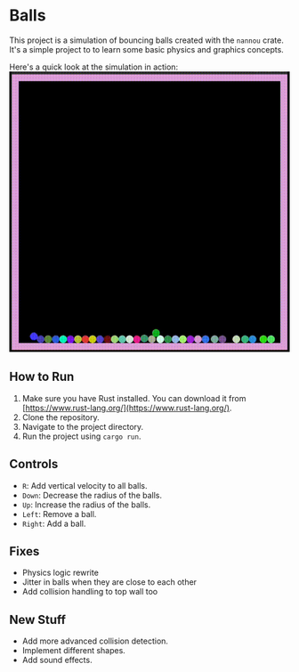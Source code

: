 # Balls

This project is a simulation of bouncing balls created with the `nannou` crate. It's a simple project to to learn some basic physics and graphics concepts.

Here's a quick look at the simulation in action:
![demo gif](https://raw.githubusercontent.com/giacomo-folli/balls/master/output1.gif)

## How to Run

1.  Make sure you have Rust installed. You can download it from [https://www.rust-lang.org/](https://www.rust-lang.org/).
2.  Clone the repository.
3.  Navigate to the project directory.
4.  Run the project using `cargo run`.

## Controls

- `R`: Add vertical velocity to all balls.
- `Down`: Decrease the radius of the balls.
- `Up`: Increase the radius of the balls.
- `Left`: Remove a ball.
- `Right`: Add a ball.

## Fixes

- Physics logic rewrite
- Jitter in balls when they are close to each other
- Add collision handling to top wall too

## New Stuff

- Add more advanced collision detection.
- Implement different shapes.
- Add sound effects.
